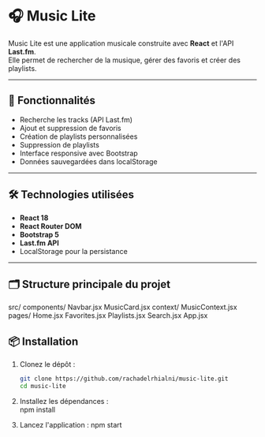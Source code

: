 # 🎧 Music Lite

Music Lite est une application musicale construite avec **React** et l'API **Last.fm**.  
Elle permet de rechercher de la musique, gérer des favoris et créer des playlists.

---

## 🚀 Fonctionnalités
- Recherche les tracks (API Last.fm)
- Ajout et suppression de favoris
- Création de playlists personnalisées
- Suppression de playlists
- Interface responsive avec Bootstrap
- Données sauvegardées dans localStorage

---

## 🛠️ Technologies utilisées

- **React 18**
- **React Router DOM**
- **Bootstrap 5**
- **Last.fm API**
- LocalStorage pour la persistance

---

## 🗂 Structure principale du projet

src/
  components/
    Navbar.jsx
    MusicCard.jsx
  context/
    MusicContext.jsx
  pages/
    Home.jsx
    Favorites.jsx
    Playlists.jsx
    Search.jsx
  App.jsx



## 📦 Installation

1. Clonez le dépôt :
   ```bash
   git clone https://github.com/rachadelrhialni/music-lite.git
   cd music-lite
   
2. Installez les dépendances :   
    npm install

3. Lancez l'application :
    npm start
